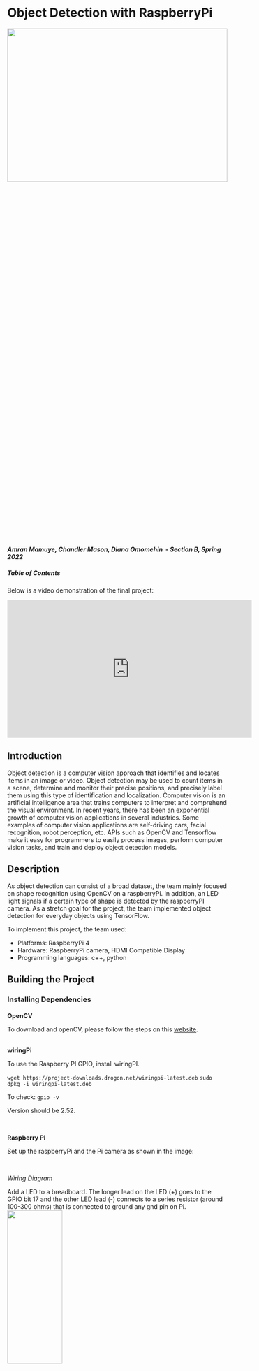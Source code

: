# Object Detection with RaspberryPi

<img src="https://github.com/AmranMamuye/ObjectDetectionRaspberryPi/blob/main/images/CV.png" width="100%" height="30%">

**_Amran Mamuye, Chandler Mason, Diana Omomehin_   - _Section B, Spring 2022_**

##### Table of Contents  
  
Below is a video demonstration of the final project:

<iframe width="560" height="315" src="https://www.youtube.com/embed/ssYNCzPAYsY" title="YouTube video player" frameborder="0" allow="accelerometer; autoplay; clipboard-write; encrypted-media; gyroscope; picture-in-picture" allowfullscreen></iframe>

  
**Introduction**
-------------------

Object detection is a computer vision approach that identifies and locates items in an image or video. Object detection may be used to count items in a scene, determine and monitor their precise positions, and precisely label them using this type of identification and localization. Computer vision is an artificial intelligence area that trains computers to interpret and comprehend the visual environment. In recent years, there has been an exponential growth of computer vision applications in several industries. Some examples of computer vision applications are self-driving cars, facial recognition, robot perception, etc. APIs such as OpenCV and Tensorflow make it easy for programmers to easily process images, perform computer vision tasks, and train and deploy object detection models.


**Description**
---------------

As object detection can consist of a broad dataset, the team mainly focused on shape recognition using OpenCV on a raspberryPi. In addition, an LED light signals if a certain type of shape is detected by the raspberryPI camera. As a stretch goal for the project, the team implemented object detection for everyday objects using TensorFlow.

To implement this project, the team used:  
  - Platforms: RaspberryPi 4   
  - Hardware: RaspberryPi camera, HDMI Compatible Display
  - Programming languages: c++, python


**Building the Project**
------------------------

### **Installing Dependencies** 

####   
  
**OpenCV**  

To download and openCV, please follow the steps on this [website](https://solarianprogrammer.com/2019/09/17/install-opencv-raspberry-pi-raspbian-cpp-python-development/).   
 <br>
  
**wiringPi**

To use the Raspberry PI GPIO, install wiringPI.

`wget https://project-downloads.drogon.net/wiringpi-latest.deb`
`sudo dpkg -i wiringpi-latest.deb`

To check:
`gpio -v`

Version should be 2.52.
 
 <br>

**Raspberry PI**

Set up the raspberryPi and the Pi camera as shown in the image:


 <br>
 
*Wiring Diagram*

Add a LED to a breadboard. The longer lead on the LED (+) goes to the GPIO bit 17 and the other LED lead (-) connects to a series resistor (around 100-300 ohms) that is connected to ground any gnd pin on Pi.
<img src="https://github.com/AmranMamuye/ObjectDetectionRaspberryPi/blob/main/images/Raspberry-Pi-GPIO-Header-with-Photo.png" width="50%" height="30%">

<br>

### **Shape Detection code** 

The code for shape detection is written in C++. The code is heavily dependent on the OpenCV library. It reads an image from the RaspberryPi camera, processes the image, then counts the number of corners to categorize the shape of the image captured by the Pi camera. 

Firstly, imported necessary libraries using include statements:
https://github.com/AmranMamuye/ObjectDetectionRaspberryPi/blob/f54efdbbea628c96bbd80a2a6a55f47993d61071/shapeDetection.cpp#L1-L12

Created namespaces and defined LED pin: 
https://github.com/AmranMamuye/ObjectDetectionRaspberryPi/blob/f54efdbbea628c96bbd80a2a6a55f47993d61071/shapeDetection.cpp#L14-L17

  <br>
 
 ***Functions***

  
 *main()*

The code begins execution in the main() function: 
  
  Within the main, the camera and wiringPi is setup:
  
  https://github.com/AmranMamuye/ObjectDetectionRaspberryPi/blob/f54efdbbea628c96bbd80a2a6a55f47993d61071/shapeDetection.cpp#L138-L142
  
  <br>
  
  Checks if image is captured by camera, either calls the getShape() function or prints out an error:
  
  https://github.com/AmranMamuye/ObjectDetectionRaspberryPi/blob/f54efdbbea628c96bbd80a2a6a55f47993d61071/shapeDetection.cpp#L145-L166
  
 

 <br>
 
*getShape(Mat image)*


 This function is where the image/frame captured is processed by converting the image to easily read pixels to count the number of corner to classify                the shape of the object captured by the Pi camera.
 
 Variables are defined:
 https://github.com/AmranMamuye/ObjectDetectionRaspberryPi/blob/f54efdbbea628c96bbd80a2a6a55f47993d61071/shapeDetection.cpp#L21-L41
 
 <br>
 
 The image/frame captured is manipulated until the image is contoured.  Image contouring is outlining the object in the image so that the shape of the objects is identified. The image contouring processing:

 https://github.com/AmranMamuye/ObjectDetectionRaspberryPi/blob/f54efdbbea628c96bbd80a2a6a55f47993d61071/shapeDetection.cpp#L42-L61
 
 <br>

 Vectors initialized to store pixels:
 https://github.com/AmranMamuye/ObjectDetectionRaspberryPi/blob/f54efdbbea628c96bbd80a2a6a55f47993d61071/shapeDetection.cpp#L63-L66
 
 <br>
 
 Iterates through image to calculate the shapes' area and finds possible shapes. Then classifies the shapes based on the number of corners the shapes contain. The LED blinks when a triangle is detected.
 https://github.com/AmranMamuye/ObjectDetectionRaspberryPi/blob/f54efdbbea628c96bbd80a2a6a55f47993d61071/shapeDetection.cpp#L69-L133
###   
  
 

**Compiling and Running the Project** 
--------------------------------------

To complile the project, locate the file and run the following command in terminal. The command `-lwiringPi` runs wiringPi and `pkg-config --cflags --libs opencv` runs openCV.

<pre><code class="language-plaintext">user$ g++ shapeDetection.cpp -o outputFile -lwiringPi `pkg-config --cflags --libs opencv`</code></pre>

To run the file:

`./outputFile`

A "current" window for the image caputure from the Pi camera will pop up.


**Testing the Project**
-----------------------

Once the "current" window pops up, the code will start detecting shapes captured by the Pi camera. 
https://youtu.be/ssYNCzPAYsY
<img width="161" alt="image" src="https://user-images.githubusercontent.com/103142185/166123989-43b281b8-188c-4a5d-989d-595106294db3.png">

**Project Extension: Object Detection in Python**
----------------------------------------------------



**Conclusion**
--------------
Our group was able to detect various shapes such as triangles, squares, circles, and rectangles along with various everyday objects such as a cup or phone with the Raspberry Pi camera.

![image](https://user-images.githubusercontent.com/103142185/166087960-69dff0a1-05c0-4120-b813-0f716b5a875d.jpeg)

**Future Direction**
--------------------
For our future direction, we want to undergo more training so that we can expand the amount of shapes and objects our device can detect. We also plan to make its detection more accurate, so for example it won't momentarily make simple mistakes like detecting a circle for a pentagon. We also want to provide voice feedback in which the object being detected is said verbally spoken through the Pi audio, allowing the user to quickly tell what object is detected. Lastly, we want to do more work on everyday object detection to increase the frames per second and maybe introduce facial recognition.  

Helpful Links/Resources
-----------------------
\- [Installing openCV on RaspberryPi](https://solarianprogrammer.com/2019/09/17/install-opencv-raspberry-pi-raspbian-cpp-python-development/)   
\- [Installing wiringPi](http://wiringpi.com/wiringpi-updated-to-2-52-for-the-raspberry-pi-4b/)   
\- [OpenCv Documentation](https://docs.opencv.org/3.4/index.html)   
\- [TensorFlow Documentation](https://docs.opencv.org/3.4/index.html)
